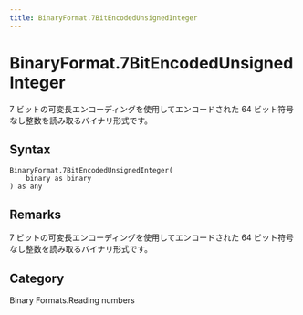 ```yaml
---
title: BinaryFormat.7BitEncodedUnsignedInteger
---
```


# BinaryFormat.7BitEncodedUnsignedInteger


7 ビットの可変長エンコーディングを使用してエンコードされた 64 ビット符号なし整数を読み取るバイナリ形式です。


## Syntax

```powerquery
BinaryFormat.7BitEncodedUnsignedInteger(
    binary as binary
) as any
```


## Remarks

7 ビットの可変長エンコーディングを使用してエンコードされた 64 ビット符号なし整数を読み取るバイナリ形式です。



## Category
Binary Formats.Reading numbers

